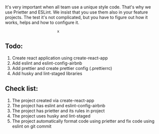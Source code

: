 It's very important when all team use a unique style code. That's why we use Prietter and ESLint. We insist that you use them also in your feature projects. The test it's not complicated, but you have to figure out how it works, helps and how to configure it. 							
							
							x
## Todo:							
1. Create react application using create-react-app							
2. Add eslint and eslint-config-airbnb							
3. Add prettier and create prettier config (.prettierrc)							
4. Add husky and lint-staged libraries							
							
## Check list:							
1. The project created via create-react-app							
2. The project has eslint and eslint-config-airbnb							
3. The project has prietter and its rules in project							
4. The project uses husky and lint-staged							
5. The project automatically format code using prietter and fix code using eslint on git commit
